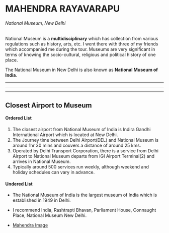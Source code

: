 # MAHENDRA RAYAVARAPU

###### National Museum, New Delhi

National Museum is a **multidisciplinary** which has collection from various regulations such as history, arts, etc. I went there with three of my friends which accompanied me during the  tour. Museums are very significant in terms of knowing the socio-cultural, religious and political history of one place.

The National Museum in New Delhi is also known as **National Museum of India**.

<!-- Assignment 2 -->

<!-- Horizantal Rule -->

***

* * *

-----

## Closest Airport to Museum

#### Ordered List


1. The closest airport from National Museum of India is Indira Gandhi International Airport which is located at New Delhi.
2. The Journey time between Delhi Airport(DEL) and National Museum is around 1hr 30 mins and couvers a distance of around 25 kms.</li>  
3. Operated by Delhi Transport Corporation, there is a service from Delhi Airport to National Museum departs from IGI Airport Terminal(2) and arrives in National Museum.
4. Typically around 500 services run weekly, although weekend and holiday schedules can vary in advance.

#### Undered List

* The National Museum of India is the largest museum of India which is established in 1949 in Delhi.
* I recommend India, Rashtrapti Bhavan, Parliament House, Connaught Place, National Museum New Delhi.


* [Mahendra Image](AboutMe.md)





